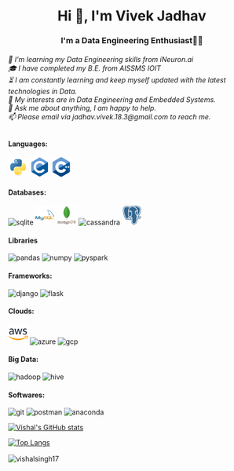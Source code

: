 <h1 align="center">Hi 👋, I'm Vivek Jadhav</h1>
<h3 align="center">I'm a Data Engineering Enthusiast👨‍💻</h3>
<h6 align="left">🏅 I'm learning my Data Engineering skills from iNeuron.ai</br>
🎓 I have completed my B.E. from AISSMS IOIT</br>
⏳ I am constantly learning and keep myself updated with the latest technologies in Data.</br>
🤔 My interests are in Data Engineering and Embedded Systems.</br>
💬 Ask me about anything, I am happy to help.</br>
📫 Please email via jadhav.vivek.18.3@gmail.com to reach me.</br>



<h4 align="left">Languages:</h4>
<p align="left">
<img src="https://raw.githubusercontent.com/devicons/devicon/master/icons/python/python-original.svg" alt="python" width="40" height="40"/>
<img src="https://raw.githubusercontent.com/devicons/devicon/master/icons/c/c-original.svg" alt="c" width="40" height="40"/>
<img src="https://raw.githubusercontent.com/devicons/devicon/master/icons/cplusplus/cplusplus-original.svg" alt="cplusplus" width="40" height="40"/>
  
<h4 align="left">Databases:</h4>
<p align="left">
<img src="https://www.vectorlogo.zone/logos/sqlite/sqlite-icon.svg" alt="sqlite" width="40" height="40"/>
<img src="https://raw.githubusercontent.com/devicons/devicon/master/icons/mysql/mysql-original-wordmark.svg" alt="mysql" width="40" height="40"/>
<img src="https://raw.githubusercontent.com/devicons/devicon/master/icons/mongodb/mongodb-original-wordmark.svg" alt="mongodb" width="40" height="40"/>
<img src="https://www.vectorlogo.zone/logos/apache_cassandra/apache_cassandra-icon.svg" alt="cassandra" width="40" height="40"/>
<img src="https://raw.githubusercontent.com/devicons/devicon/master/icons/postgresql/postgresql-plain.svg" alt="postgresql" width="40" height="40"/>
 
<h4 align="left">Libraries</h4>
<p align="left">
<img src="https://pandas.pydata.org/static/img/pandas_white.svg" alt="pandas" width="40" height="40"/>
<img src="https://numpy.org/images/logo.svg" alt="numpy" width="40" height="40"/>
<img src="https://spark.apache.org/images/spark-logo-trademark.png" alt="pyspark" width="40" height="40"/>

<h4 align="left">Frameworks:</h4>
<p align="left"> 
<img src="https://media.geeksforgeeks.org/wp-content/uploads/20200210175202/django-basics.png" alt="django" width="40" height="40"/>
<img src="https://www.vectorlogo.zone/logos/pocoo_flask/pocoo_flask-icon.svg" alt="flask" width="40" height="40"/>
  
<h4 align="left">Clouds:</h4>
<p align="left">
<img src="https://raw.githubusercontent.com/devicons/devicon/master/icons/amazonwebservices/amazonwebservices-original-wordmark.svg" alt="aws" width="40" height="40"/>
<img src="https://www.vectorlogo.zone/logos/microsoft_azure/microsoft_azure-icon.svg" alt="azure" width="40" height="40"/>
<img src="https://www.vectorlogo.zone/logos/google_cloud/google_cloud-icon.svg" alt="gcp" width="40" height="40"/>

<h4 align="left">Big Data:</h4>
<p align="left">
<img src="https://www.vectorlogo.zone/logos/apache_hadoop/apache_hadoop-icon.svg" alt="hadoop" width="40" height="40"/>
<img src="https://www.vectorlogo.zone/logos/apache_hive/apache_hive-icon.svg" alt="hive" width="40" height="40"/>
  
<h4 align="left">Softwares:</h4>
<p align="left"> 
<img src="https://www.vectorlogo.zone/logos/git-scm/git-scm-icon.svg" alt="git" width="40" height="40"/>
<img src="https://www.vectorlogo.zone/logos/getpostman/getpostman-icon.svg" alt="postman" width="40" height="40"/>
<img src="https://cdn.ourcodeworld.com/public-media/articles/anaconda-python-6185c003c98a3.png" alt="anaconda" width="40" height="40"/> 


[![Vishal's GitHub stats](https://github-readme-stats.vercel.app/api?username=vishalsingh17&hide=java,html,css&theme=radical)](https://github.com/vishalsingh17/github-readme-stats)


[![Top Langs](https://github-readme-stats.vercel.app/api/top-langs/?username=vishalsingh17&hide=java,html,css&theme=tokyonight)](https://github.com/vishalsingh17/github-readme-stats)


<!-- [![Vishal's wakatime stats](https://github-readme-stats.vercel.app/api/wakatime?username=vishalsingh17)](https://github.com/vishalsingh17/github-readme-stats&show_icons=true&theme=radical) -->


<p><img align="center" src="https://github-readme-streak-stats.herokuapp.com/?user=vishalsingh17&&hide=java,html,css&theme=radical" alt="vishalsingh17" /></p>

